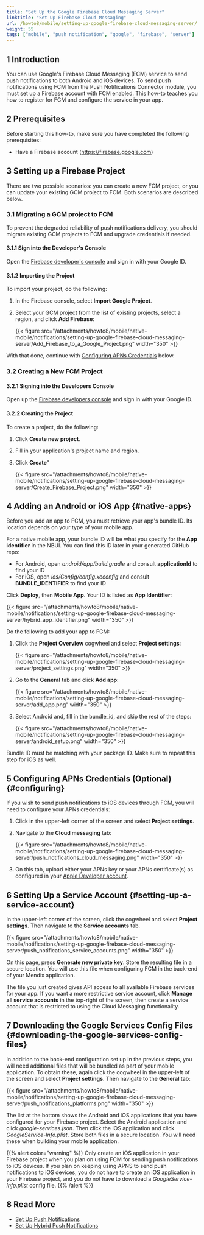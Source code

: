 ```yaml
---
title: "Set Up the Google Firebase Cloud Messaging Server"
linktitle: "Set Up Firebase Cloud Messaging"
url: /howto8/mobile/setting-up-google-firebase-cloud-messaging-server/
weight: 55
tags: ["mobile", "push notification", "google", "firebase", "server"]
---
```


## 1 Introduction

You can use Google's Firebase Cloud Messaging (FCM) service to send push notifications to both Android and iOS devices. To send push notifications using FCM from the Push Notifications Connector module, you must set up a Firebase account with FCM enabled. This how-to teaches you how to register for FCM and configure the service in your app.

## 2 Prerequisites

Before starting this how-to, make sure you have completed the following prerequisites:

* Have a Firebase account (https://firebase.google.com)

## 3 Setting up a Firebase Project

There are two possible scenarios: you can create a new FCM project, or you can update your existing GCM project to FCM. Both scenarios are described below.

### 3.1 Migrating a GCM project to FCM

To prevent the degraded reliability of push notifications delivery, you should migrate existing GCM projects to FCM and upgrade credentials if needed.

#### 3.1.1 Sign into the Developer's Console

Open the [Firebase developer's console](https://console.firebase.google.com/) and sign in with your Google ID.

#### 3.1.2 Importing the Project

To import your project, do the following:

1. In the Firebase console, select **Import Google Project**. 
1. Select your GCM project from the list of existing projects, select a region, and click **Add Firebase**:

    {{< figure src="/attachments/howto8/mobile/native-mobile/notifications/setting-up-google-firebase-cloud-messaging-server/Add_Firebase_to_a_Google_Project.png"   width="350"  >}}

With that done, continue with [Configuring APNs Credentials](#configuring) below.

### 3.2 Creating a New FCM Project

#### 3.2.1 Signing into the Developers Console

Open up the [Firebase developers console](https://console.firebase.google.com/) and sign in with your Google ID.

#### 3.2.2 Creating the Project

To create a project, do the following:

1. Click **Create new project**.
1. Fill in your application's project name and region. 
1. Click **Create**"

    {{< figure src="/attachments/howto8/mobile/native-mobile/notifications/setting-up-google-firebase-cloud-messaging-server/Create_Firebase_Project.png"   width="350"  >}}

## 4 Adding an Android or iOS App {#native-apps}

Before you add an app to FCM, you must retrieve your app's bundle ID. Its location depends on your type of your mobile app.

For a native mobile app, your bundle ID will be what you specify for the **App identifier** in the NBUI. You can find this ID later in your generated GitHub repo:

* For Android, open *android/app/build.gradle* and consult **applicationId** to find your ID 
* For iOS, open *ios/Config/config.xcconfig* and consult **BUNDLE_IDENTIFIER** to find your ID

Click **Deploy**, then **Mobile App**. Your ID is listed as **App Identifier**:

{{< figure src="/attachments/howto8/mobile/native-mobile/notifications/setting-up-google-firebase-cloud-messaging-server/hybrid_app_identifier.png"   width="350"  >}}

Do the following to add your app to FCM:

1. Click the **Project Overview** cogwheel and select **Project settings**:

    {{< figure src="/attachments/howto8/mobile/native-mobile/notifications/setting-up-google-firebase-cloud-messaging-server/project_settings.png"   width="350"  >}}

1. Go to the **General** tab and click **Add app**:

    {{< figure src="/attachments/howto8/mobile/native-mobile/notifications/setting-up-google-firebase-cloud-messaging-server/add_app.png"   width="350"  >}}

1. Select Android and, fill in the bundle_id, and skip the rest of the steps: 

    {{< figure src="/attachments/howto8/mobile/native-mobile/notifications/setting-up-google-firebase-cloud-messaging-server/android_setup.png"   width="350"  >}}

Bundle ID must be matching with your package ID. Make sure to repeat this step for iOS as well.

## 5 Configuring APNs Credentials (Optional) {#configuring}

If you wish to send push notifications to iOS devices through FCM, you will need to configure your APNs credentials:

1. Click in the upper-left corner of the screen and select **Project settings**.
1. Navigate to the **Cloud messaging** tab:

    {{< figure src="/attachments/howto8/mobile/native-mobile/notifications/setting-up-google-firebase-cloud-messaging-server/push_notifications_cloud_messaging.png"   width="350"  >}}

1. On this tab, upload either your APNs key or your APNs certificate(s) as configured in your [Apple Developer account](https://developer.apple.com).

## 6 Setting Up a Service Account {#setting-up-a-service-account}

In the upper-left corner of the screen, click the cogwheel and select **Project settings**. Then navigate to the **Service accounts** tab.

{{< figure src="/attachments/howto8/mobile/native-mobile/notifications/setting-up-google-firebase-cloud-messaging-server/push_notifications_service_accounts.png"   width="350"  >}}

On this page, press **Generate new private key**. Store the resulting file in a secure location. You will use this file when configuring FCM in the back-end of your Mendix application.

The file you just created gives API access to all available Firebase services for your app. If you want a more restrictive service account, click **Manage all service accounts** in the top-right of the screen, then create a service account that is restricted to using the Cloud Messaging functionality.

## 7 Downloading the Google Services Config Files {#downloading-the-google-services-config-files}

In addition to the back-end configuration set up in the previous steps, you will need additional files that will be bundled as part of your mobile application. To obtain these, again click the cogwheel in the upper-left of the screen and select **Project settings**. Then navigate to the **General** tab:

{{< figure src="/attachments/howto8/mobile/native-mobile/notifications/setting-up-google-firebase-cloud-messaging-server/push_notifications_platforms.png"   width="350"  >}}

The list at the bottom shows the Android and iOS applications that you have configured for your Firebase project. Select the Android application and click *google-services.json*. Then click the iOS application and click *GoogleService-Info.plist*. Store both files in a secure location. You will need these when building your mobile application.

{{% alert color="warning" %}}
Only create an iOS application in your Firebase project when you plan on using FCM for sending push notifications to iOS devices. If you plan on keeping using APNS to send push notifications to iOS devices, you do not have to create an iOS application in your Firebase project, and you do not have to download a *GoogleService-Info.plist* config file.
{{% /alert %}}

## 8 Read More

* [Set Up Push Notifications](/howto8/mobile/notifications/)
* [Set Up Hybrid Push Notifications](/howto8/mobile/setting-up-hybrid-push-notifications/)
